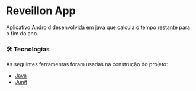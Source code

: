 <h1>Reveillon App</h1>
<p>Aplicativo Android desenvolvida em java que calcula o tempo restante para o fim do ano.</p>

### 🛠 Tecnologias

As seguintes ferramentas foram usadas na construção do projeto:

- [Java](https://www.java.com/pt-BR/)
- [Junit](https://junit.org/junit5/)

